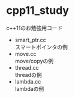 cpp11_study
===========
c++11のお勉強用コード

*   smart_ptr.cc  
    スマートポインタの例
*   move.cc  
    move/copyの例
*   thread.cc  
    threadの例
*   lambda.cc  
    lambdaの例
